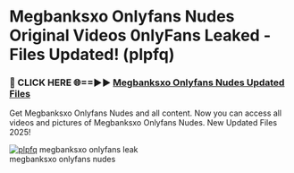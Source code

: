 # Megbanksxo Onlyfans Nudes Original Videos 0nlyFans Leaked - Files Updated! (plpfq)

<h3>🔴 CLICK HERE 🌐==►► <a href="https://tinyurl.com/2jnfzry5" rel="nofollow">Megbanksxo Onlyfans Nudes Updated Files</a></h3>

Get Megbanksxo Onlyfans Nudes and all content. Now you can access all videos and pictures of Megbanksxo Onlyfans Nudes. New Updated Files 2025!

[![plpfq](https://i.imgur.com/GyGTBgg.gif)](https://tinyurl.com/2jnfzry5)
megbanksxo onlyfans leak<br>
megbanksxo onlyfans nudes